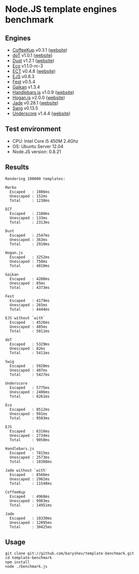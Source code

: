 # Node.JS template engines benchmark

## Engines

- [CoffeeKup](https://github.com/mauricemach/coffeekup) v0.3.1 ([website](http://coffeekup.org/))
- [doT](https://github.com/olado/doT) v1.0.1 ([website](http://olado.github.com/doT/))
- [Dust](https://github.com/linkedin/dustjs) v1.2.1 ([website](http://linkedin.github.com/dustjs/))
- [Eco](https://github.com/sstephenson/eco) v1.1.0-rc-3
- [ECT](https://github.com/baryshev/ect) v0.4.8 ([website](http://ectjs.com/))
- [EJS](https://github.com/visionmedia/ejs) v0.8.3
- [Fest](https://github.com/mailru/fest) v0.5.4
- [Gaikan](https://github.com/Deathspike/gaikan) v1.3.4
- [Handlebars.js](https://github.com/wycats/handlebars.js/) v1.0.9 ([website](http://handlebarsjs.com/))
- [Hogan.js](https://github.com/twitter/hogan.js) v2.0.0 ([website](http://twitter.github.com/hogan.js/))
- [Jade](https://github.com/visionmedia/jade) v0.28.1 ([website](http://jade-lang.com/))
- [Swig](https://github.com/paularmstrong/swig) v0.13.5
- [Underscore](https://github.com/documentcloud/underscore) v1.4.4 ([website](http://underscorejs.org/))

## Test environment

- CPU: Intel Core i5 450M 2.4Ghz
- OS: Ubuntu Server 12.04
- Node.JS version: 0.8.21

## Results

	Rendering 100000 templates:
	
	Marko
	  Escaped   : 1086ms
	  Unescaped : 152ms
	  Total     : 1238ms

	ECT
	  Escaped   : 2180ms
	  Unescaped : 133ms
	  Total     : 2313ms

	Dust
	  Escaped   : 2547ms
	  Unescaped : 363ms
	  Total     : 2910ms

	Hogan.js
	  Escaped   : 3252ms
	  Unescaped : 758ms
	  Total     : 4010ms

	Gaikan
	  Escaped   : 4288ms
	  Unescaped : 85ms
	  Total     : 4373ms

	Fest
	  Escaped   : 4179ms
	  Unescaped : 265ms
	  Total     : 4444ms

	EJS without `with`
	  Escaped   : 4526ms
	  Unescaped : 485ms
	  Total     : 5011ms

	doT
	  Escaped   : 5329ms
	  Unescaped : 82ms
	  Total     : 5411ms

	Swig
	  Escaped   : 5020ms
	  Unescaped : 407ms
	  Total     : 5427ms

	Underscore
	  Escaped   : 5775ms
	  Unescaped : 2486ms
	  Total     : 8261ms

	Eco
	  Escaped   : 8512ms
	  Unescaped : 991ms
	  Total     : 9503ms

	EJS
	  Escaped   : 6316ms
	  Unescaped : 2734ms
	  Total     : 9050ms

	Handlebars.js
	  Escaped   : 7815ms
	  Unescaped : 2573ms
	  Total     : 10388ms

	Jade without `with`
	  Escaped   : 8566ms
	  Unescaped : 2982ms
	  Total     : 11548ms

	CoffeeKup
	  Escaped   : 4968ms
	  Unescaped : 9983ms
	  Total     : 14951ms

	Jade
	  Escaped   : 18330ms
	  Unescaped : 12095ms
	  Total     : 30425ms
	  

## Usage

	git clone git://github.com/baryshev/template-benchmark.git
	cd template-benchmark
	npm install
	node ./benchmark.js

